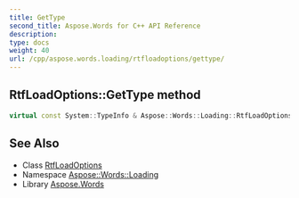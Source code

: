 ```yaml
---
title: GetType
second_title: Aspose.Words for C++ API Reference
description: 
type: docs
weight: 40
url: /cpp/aspose.words.loading/rtfloadoptions/gettype/
---
```

## RtfLoadOptions::GetType method




```cpp
virtual const System::TypeInfo & Aspose::Words::Loading::RtfLoadOptions::GetType() const override
```

## See Also

* Class [RtfLoadOptions](../)
* Namespace [Aspose::Words::Loading](../../)
* Library [Aspose.Words](../../../)

